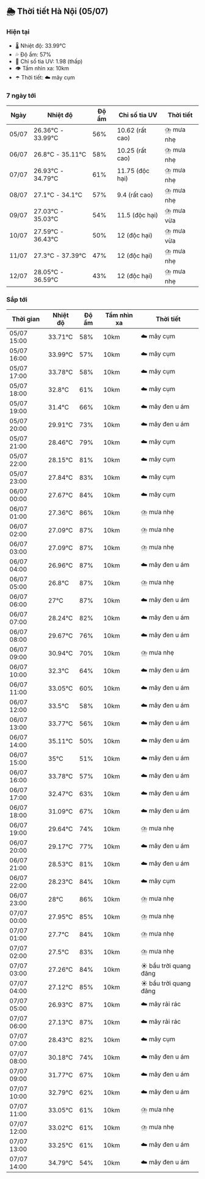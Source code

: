 ## 🌦️ Thời tiết Hà Nội (05/07)

### Hiện tại

- 🌡️ Nhiệt độ: 33.99℃
- 💦 Độ ẩm: 57%
- 🌟 Chỉ số tia UV: 1.98 (thấp)
- 👁️ Tầm nhìn xa: 10km
- ☂️ Thời tiết: ☁️ mây cụm

### 7 ngày tới

| Ngày | Nhiệt độ | Độ ẩm | Chỉ số tia UV | Thời tiết |
| --- | --- | --- | --- | --- |
| 05/07 | 26.36℃ - 33.99℃ | 56% | 10.62 (rất cao) | ⛈️ mưa nhẹ |
| 06/07 | 26.8℃ - 35.11℃ | 58% | 10.25 (rất cao) | ⛈️ mưa nhẹ |
| 07/07 | 26.93℃ - 34.79℃ | 61% | 11.75 (độc hại) | ⛈️ mưa nhẹ |
| 08/07 | 27.1℃ - 34.1℃ | 57% | 9.4 (rất cao) | ⛈️ mưa nhẹ |
| 09/07 | 27.03℃ - 35.03℃ | 54% | 11.5 (độc hại) | ⛈️ mưa vừa |
| 10/07 | 27.59℃ - 36.43℃ | 50% | 12 (độc hại) | ⛈️ mưa vừa |
| 11/07 | 27.3℃ - 37.39℃ | 47% | 12 (độc hại) | ⛈️ mưa nhẹ |
| 12/07 | 28.05℃ - 36.59℃ | 43% | 12 (độc hại) | ⛈️ mưa nhẹ |

### Sắp tới

| Thời gian | Nhiệt độ | Độ ẩm | Tầm nhìn xa | Thời tiết |
| --- | --- | --- | --- | --- |
| 05/07 15:00 | 33.71℃ | 58% | 10km | ☁️ mây cụm |
| 05/07 16:00 | 33.99℃ | 57% | 10km | ☁️ mây cụm |
| 05/07 17:00 | 33.78℃ | 58% | 10km | ☁️ mây cụm |
| 05/07 18:00 | 32.8℃ | 61% | 10km | ☁️ mây cụm |
| 05/07 19:00 | 31.4℃ | 66% | 10km | ☁️ mây đen u ám |
| 05/07 20:00 | 29.91℃ | 73% | 10km | ☁️ mây đen u ám |
| 05/07 21:00 | 28.46℃ | 79% | 10km | ☁️ mây cụm |
| 05/07 22:00 | 28.15℃ | 81% | 10km | ☁️ mây cụm |
| 05/07 23:00 | 27.84℃ | 83% | 10km | ☁️ mây cụm |
| 06/07 00:00 | 27.67℃ | 84% | 10km | ☁️ mây cụm |
| 06/07 01:00 | 27.36℃ | 86% | 10km | ⛈️ mưa nhẹ |
| 06/07 02:00 | 27.09℃ | 87% | 10km | ⛈️ mưa nhẹ |
| 06/07 03:00 | 27.09℃ | 87% | 10km | ⛈️ mưa nhẹ |
| 06/07 04:00 | 26.96℃ | 87% | 10km | ☁️ mây đen u ám |
| 06/07 05:00 | 26.8℃ | 87% | 10km | ⛈️ mưa nhẹ |
| 06/07 06:00 | 27℃ | 87% | 10km | ☁️ mây đen u ám |
| 06/07 07:00 | 28.24℃ | 82% | 10km | ☁️ mây đen u ám |
| 06/07 08:00 | 29.67℃ | 76% | 10km | ☁️ mây đen u ám |
| 06/07 09:00 | 30.94℃ | 70% | 10km | ⛈️ mưa nhẹ |
| 06/07 10:00 | 32.3℃ | 64% | 10km | ☁️ mây đen u ám |
| 06/07 11:00 | 33.05℃ | 60% | 10km | ☁️ mây đen u ám |
| 06/07 12:00 | 33.5℃ | 58% | 10km | ☁️ mây đen u ám |
| 06/07 13:00 | 33.77℃ | 56% | 10km | ☁️ mây đen u ám |
| 06/07 14:00 | 35.11℃ | 50% | 10km | ☁️ mây đen u ám |
| 06/07 15:00 | 35℃ | 51% | 10km | ☁️ mây đen u ám |
| 06/07 16:00 | 33.78℃ | 57% | 10km | ☁️ mây đen u ám |
| 06/07 17:00 | 32.47℃ | 63% | 10km | ☁️ mây đen u ám |
| 06/07 18:00 | 31.09℃ | 67% | 10km | ☁️ mây đen u ám |
| 06/07 19:00 | 29.64℃ | 74% | 10km | ⛈️ mưa nhẹ |
| 06/07 20:00 | 29.17℃ | 77% | 10km | ☁️ mây đen u ám |
| 06/07 21:00 | 28.53℃ | 81% | 10km | ☁️ mây đen u ám |
| 06/07 22:00 | 28.23℃ | 84% | 10km | ☁️ mây cụm |
| 06/07 23:00 | 28℃ | 86% | 10km | ⛈️ mưa nhẹ |
| 07/07 00:00 | 27.95℃ | 85% | 10km | ⛈️ mưa nhẹ |
| 07/07 01:00 | 27.7℃ | 84% | 10km | ⛈️ mưa nhẹ |
| 07/07 02:00 | 27.5℃ | 83% | 10km | ⛈️ mưa nhẹ |
| 07/07 03:00 | 27.26℃ | 84% | 10km | ☀️ bầu trời quang đãng |
| 07/07 04:00 | 27.12℃ | 85% | 10km | ☀️ bầu trời quang đãng |
| 07/07 05:00 | 26.93℃ | 87% | 10km | ☁️ mây rải rác |
| 07/07 06:00 | 27.13℃ | 87% | 10km | ☁️ mây rải rác |
| 07/07 07:00 | 28.43℃ | 82% | 10km | ☁️ mây cụm |
| 07/07 08:00 | 30.18℃ | 74% | 10km | ☁️ mây đen u ám |
| 07/07 09:00 | 31.77℃ | 67% | 10km | ☁️ mây đen u ám |
| 07/07 10:00 | 32.79℃ | 62% | 10km | ☁️ mây đen u ám |
| 07/07 11:00 | 33.05℃ | 61% | 10km | ⛈️ mưa nhẹ |
| 07/07 12:00 | 33.02℃ | 61% | 10km | ⛈️ mưa nhẹ |
| 07/07 13:00 | 33.25℃ | 61% | 10km | ☁️ mây đen u ám |
| 07/07 14:00 | 34.79℃ | 54% | 10km | ☁️ mây đen u ám |
